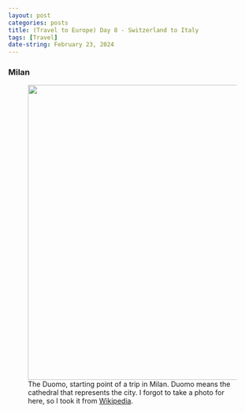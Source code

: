 ```yaml
---
layout: post
categories: posts
title: (Travel to Europe) Day 8 - Switzerland to Italy
tags: [Travel]
date-string: February 23, 2024
---
```


### Milan
<figure>
	<img src="https://upload.wikimedia.org/wikipedia/commons/7/70/Milan_Cathedral_from_Piazza_del_Duomo.jpg" width="600">
	<figcaption>The Duomo, starting point of a trip in Milan. Duomo means the cathedral that represents the city. I forgot to take a photo for here, so I took it from <a href="https://en.wikipedia.org/wiki/Milan_Cathedral">Wikipedia</a>.</figcaption>
</figure>

